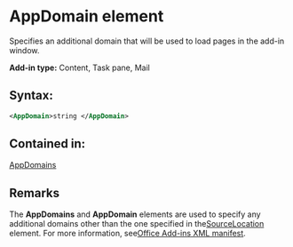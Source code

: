 
# AppDomain element
Specifies an additional domain that will be used to load pages in the add-in window.

 **Add-in type:** Content, Task pane, Mail


## Syntax:


```XML
<AppDomain>string </AppDomain>
```


## Contained in:

[AppDomains](../reference/manifest/appdomains-element.md)


## Remarks

The  **AppDomains** and **AppDomain** elements are used to specify any additional domains other than the one specified in the[SourceLocation](../reference/manifest/sourcelocation-element.md) element. For more information, see[Office Add-ins XML manifest](http://msdn.microsoft.com/library/4139ff24-afac-472a-af7d-9d069587ac9b%28Office.15%29.aspx#bk_Preventing_Navigation).

